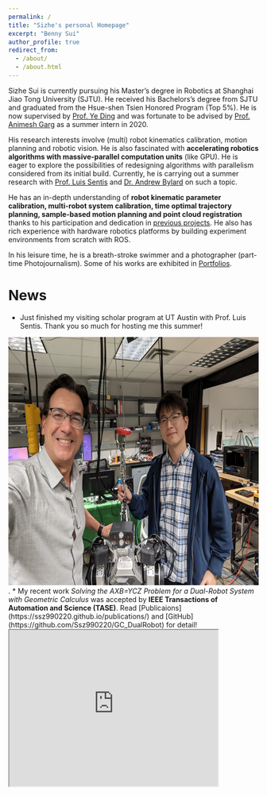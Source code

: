 ```yaml
---
permalink: /
title: "Sizhe's personal Homepage"
excerpt: "Benny Sui"
author_profile: true
redirect_from: 
  - /about/
  - /about.html
---
```


Sizhe Sui is currently pursuing his Master’s degree in Robotics at Shanghai Jiao Tong University (SJTU). He received his Bachelors’s degree from SJTU and graduated from the Hsue-shen Tsien Honored Program (Top 5%). He is now supervised by [Prof. Ye Ding](https://www.researchgate.net/profile/Ye-Ding-10) and was fortunate to be advised by [Prof. Animesh Garg](https://animesh.garg.tech/) as a summer intern in 2020.

His research interests involve (multi) robot kinematics calibration, motion planning and robotic vision. He is also fascinated with <b>accelerating robotics algorithms with massive-parallel computation units</b> (like GPU). He is eager to explore the possibilities of redesigning algorithms with parallelism considered from its initial build. Currently, he is carrying out a summer research with [Prof. Luis Sentis](https://www.ae.utexas.edu/people/faculty/faculty-directory/sentis) and [Dr. Andrew Bylard](https://stanfordasl.github.io//people/andrew-bylard/) on such a topic.

He has an in-depth understanding of <b>robot kinematic parameter calibration, multi-robot system calibration, time optimal trajectory planning, sample-based motion planning and point cloud registration</b> thanks to his participation and dedication in [previous projects](https://ssz990220.github.io/projects/). He also has rich experience with hardware robotics platforms by building experiment environments from scratch with ROS.

In his leisure time, he is a breath-stroke swimmer and a photographer (part-time Photojournalism). Some of his works are exhibited in [Portfolios](https://ssz990220.github.io/portfolio/).

# News
* Just finished my visiting scholar program at UT Austin with Prof. Luis Sentis. Thank you so much for hosting me this summer!
<div style="text-align:center"><img src="./images/atAustin.jpg" alt="Photo with Prof. Sentis" height="500" width="auto"/></div>.
* My recent work <i>Solving the AXB=YCZ Problem for a Dual-Robot System with Geometric Calculus</i> was accepted by <b>IEEE Transactions of Automation and Science (TASE)</b>. Read [Publicaions](https://ssz990220.github.io/publications/) and [GitHub](https://github.com/Ssz990220/GC_DualRobot) for detail!
<iframe width="420" height="315"
src="https://drive.google.com/file/d/1lMInkv49hMnfQq4IIiVBV9z2qhXOunj2/view?usp=drive_link">
</iframe>
<script type='text/javascript' id='clustrmaps' src='//cdn.clustrmaps.com/map_v2.js?cl=ffffff&w=150&t=n&d=fJcIbxjpwHENo4fxVaMXyL0x2121MZhnCOv-m_ray-Y'></script>
